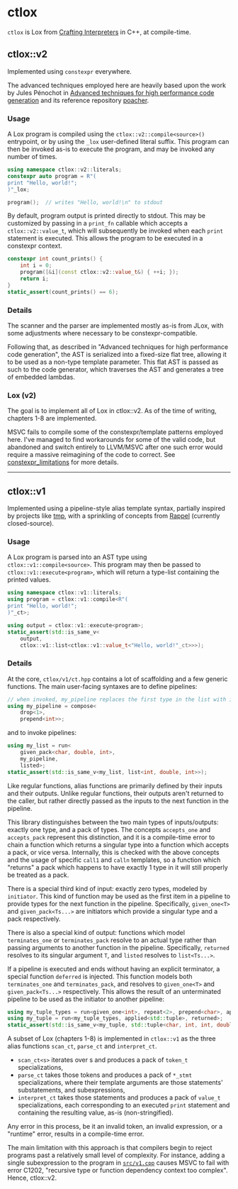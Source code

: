# ctlox

`ctlox` is Lox from [Crafting Interpreters](https://craftinginterpreters.com/) in C++, at compile-time.

## ctlox::v2

Implemented using `constexpr` everywhere.

The advanced techniques employed here are heavily based upon the work by Jules Pénochot in
[Advanced techniques for high performance code generation](https://theses.hal.science/tel-04751989v1/document)
and its reference repository [poacher](https://github.com/JPenuchot/poacher/).

### Usage

A Lox program is compiled using the `ctlox::v2::compile<source>()` entrypoint,
or by using the `_lox` user-defined literal suffix. This program can then be invoked
as-is to execute the program, and may be invoked any number of times.

```c++
using namespace ctlox::v2::literals;
constexpr auto program = R"(
print "Hello, world!";
)"_lox;

program();  // writes "Hello, world!\n" to stdout
```

By default, program output is printed directly to stdout. This may be customized
by passing in a `print_fn` callable which accepts a `ctlox::v2::value_t`, which
will subsequently be invoked when each `print` statement is executed. This allows
the program to be executed in a constexpr context.

```c++
constexpr int count_prints() {
    int i = 0;
    program([&i](const ctlox::v2::value_t&) { ++i; });
    return i;
}
static_assert(count_prints() == 6);
```

### Details

The scanner and the parser are implemented mostly as-is from JLox, with some adjustments
where necessary to be constexpr-compatible.

Following that, as described in "Advanced techniques for high performance code generation",
the AST is serialized into a fixed-size flat tree, allowing it to be used as a non-type 
template parameter. This flat AST is passed as such to the code generator, which traverses 
the AST and generates a tree of embedded lambdas.

### Lox (v2)

The goal is to implement all of Lox in ctlox::v2. As of the time of writing, chapters 1-8
are implemented.

MSVC fails to compile some of the constexpr/template patterns employed here. I've managed
to find workarounds for some of the valid code, but abandoned and switch entirely to
LLVM/MSVC after one such error would require a massive reimagining of the code to
correct. See [constexpr_limitations](constexpr_limitations.md) for more details. 

------

## ctlox::v1

Implemented using a pipeline-style alias template syntax, partially inspired
by projects like [tmp](https://github.com/odinthenerd/tmp), with a sprinkling
of concepts from [Rappel](https://www.youtube.com/watch?v=itnyR9j8y6E) (currently closed-source).

### Usage

A Lox program is parsed into an AST type using `ctlox::v1::compile<source>`.
This program may then be passed to `ctlox::v1::execute<program>`, which will
return a type-list containing the printed values.

```c++
using namespace ctlox::v1::literals;
using program = ctlox::v1::compile<R"(
print "Hello, world!";
)"_ct>;

using output = ctlox::v1::execute<program>;
static_assert(std::is_same_v<
    output, 
    ctlox::v1::list<ctlox::v1::value_t<"Hello, world!"_ct>>>);
```

### Details

At the core, `ctlox/v1/ct.hpp` contains a lot of scaffolding and a few generic functions.
The main user-facing syntaxes are to define pipelines:

```c++
// when invoked, my_pipeline replaces the first type in the list with int 
using my_pipeline = compose<
    drop<1>,
    prepend<int>>;
```

and to invoke pipelines:

```c++
using my_list = run<
    given_pack<char, double, int>,
    my_pipeline,
    listed>;
static_assert(std::is_same_v<my_list, list<int, double, int>>);
```

Like regular functions, alias functions are primarily defined by their inputs
and their outputs. Unlike regular functions, their outputs aren't returned to
the caller, but rather directly passed as the inputs to the next function in
the pipeline.

This library distinguishes between the two main types of inputs/outputs: exactly one type,
and a pack of types. The concepts `accepts_one` and `accepts_pack` represent
this distinction, and it is a compile-time error to chain a function which returns
a singular type into a function which accepts a pack, or vice versa. Internally, this
is checked with the above concepts and the usage of specific `call1` and `calln`
templates, so a function which "returns" a pack which happens to have exactly 1 type in it
will still properly be treated as a pack.

There is a special third kind of input: exactly zero types, modeled by `initiator`.
This kind of function may be used as the first item in a pipeline to provide types for
the next function in the pipeline. Specifically, `given_one<T>` and `given_pack<Ts...>`
are initiators which provide a singular type and a pack respectively.

There is also a special kind of output: functions which model `terminates_one`
or `terminates_pack` resolve to an actual type rather than passing arguments to another
function in the pipeline. Specifically, `returned` resolves to its singular argument `T`,
and `listed` resolves to `list<Ts...>`.

If a pipeline is executed and ends without having an explicit terminator, a special
function `deferred` is injected. This function models both `terminates_one` and `terminates_pack`,
and resolves to `given_one<T>` and `given_pack<Ts...>` respectively. This allows
the result of an unterminated pipeline to be used as the initiator to another pipeline:

```c++
using my_tuple_types = run<given_one<int>, repeat<2>, prepend<char>, append<double>>;
using my_tuple = run<my_tuple_types, applied<std::tuple>, returned>;
static_assert(std::is_same_v<my_tuple, std::tuple<char, int, int, double>>); 
```

A subset of Lox (chapters 1-8) is implemented in `ctlox::v1` as the three alias functions
`scan_ct`, `parse_ct` and `interpret_ct`.

* `scan_ct<s>` iterates over s and produces a pack of `token_t` specializations,
* `parse_ct` takes those tokens and produces a pack of `*_stmt` specializations,
  where their template arguments are those statements' substatements, and subexpressions,
* `interpret_ct` takes those statements and produces a pack of `value_t` specializations,
  each corresponding to an executed `print` statement and containing the resulting value,
  as-is (non-stringified).

Any error in this process, be it an invalid token, an invalid expression, or a "runtime" error,
results in a compile-time error.

The main limitation with this approach is that compilers begin to reject programs past a
relatively small level of complexity. For instance, adding a single subexpression to
the program in [`src/v1.cpp`](src/v1.cpp) causes MSVC to fail with error C1202, "recursive
type or function dependency context too complex". Hence, ctlox::v2.
